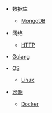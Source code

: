 * 数据库
  * [MongoDB](database/MongoDB/MongoDB.md)

* 网络
  * [HTTP](network/http/README.md)

* [Golang](golang/README.md)

* [OS](OS/README.md)
  * [Linux](OS/Linux/README.md)

* [容器](container/README.md)
  * [Docker](container/docker/README.md)